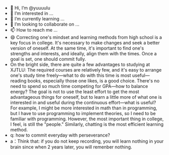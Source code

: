 - 👋 Hi, I’m @yuuuulu
- 👀 I’m interested in ...
- 🌱 I’m currently learning ...
- 💞️ I’m looking to collaborate on ...
- 📫 How to reach me ...
- 😄 Correcting one's mindset and learning methods from high school is a key focus in college. It's necessary to make changes and seek a better version of oneself. At the same time, it's important to find one's strengths and interests, and ideally, align them with the times. Once a goal is set, one should commit fully.
- On the bright side, there are quite a few advantages to studying at XJTLU: The required courses are relatively few, and it's easy to arrange one's study time freely—what to do with this time is most useful—reading books, especially those one likes, is a good choice. There's no need to spend so much time competing for GPA—how to balance energy? The goal is not to use the least effort to get the most advantageous things for oneself, but to learn a little more of what one is interested in and useful during the continuous effort—what is useful? For example, I might be more interested in math than in programming, but I have to use programming to implement theories, so I need to be familiar with programming. However, the most important thing in college, I feel, is still the "people." Similarly, chatting is the most efficient learning method.
-  q: how to commit everyday with perseverance?
-  a：Think that: if you do not keep recording, you will learn nothing in your brain since when 2 years later, you will remenber nothing.

<!---
yuuuulu/yuuuulu is a ✨ special ✨ repository because its `README.md` (this file) appears on your GitHub profile.
You can click the Preview link to take a look at your changes.
--->
